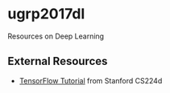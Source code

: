 # ugrp2017dl
Resources on Deep Learning

## External Resources

- [TensorFlow Tutorial](https://cs224d.stanford.edu/lectures/CS224d-Lecture7.pdf) from Stanford CS224d

